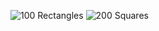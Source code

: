![100 Rectangles](https://lh3.googleusercontent.com/_7i8dxWlHJBbD5ubgFfISTxG3GpoycmA1kV1qTDhwqjAKZ8fgmdXnr7-3nCtVwuXFIY39XJiAtQ3q-wvt4wFupOPN0bdSli9ZEJx9WH3xIHlP_yD8JjU7_jFTbzwZZc1QgF5hXP4ZRX1IWfmvuq0wIxm_BILypl-ygQuHgDoqqYpVF_kaxtJZ2bHLHUBySzDC_kSRUx6zvaNN84H8jpedKe4O-6nxPO34ja49nEfZHfUm6aRXpmPRm7Q4vSCnV8JWEdAfanEKstFItZKvLNxLMd8mgaAOvv1R9r7H9_7vht3TlSFVxfjJL3CbzH92KrTIIZJLeq46UzSgOk4SYnwt3GC-Vz61G3R-haZFMjhUeN2VjBaMwIUU5t64LOsvM58DbDDxiOJRVIRuRyoZ_2Mbkw_VtBZwaBwbZyTS5-Q5nhKYnQ0e7-tnVmV_I6PMpINDjCUXAdUnZcjyJloOqQ0E18MSk6rckstyXVi0scXm_fR2iwUdwQHFiPqhCDAlJIKmR9LESxFAyo9wrDEuneixEF7awSC2m3qOZTqQw053cNFKlYXG_q3WRFyMlGRiC3O32mBIX0Mu216-fs853m8h-phdekFYa-NApAmu6r6GFZuKGXk=w800-h600-no)
![200 Squares](https://lh3.googleusercontent.com/IHb-pXuQ9vXuFWJwn9APj2j_YEIZFM0gn2jt-ftxgHd3qt0i0pH0xzVCM0qQ0Zl9LhWWjveLDVZM1eughCBD9lAsS7CLONtZWBAXJ1ihrtpu0lzRJ3wS2rBUc0F1qFeZygRdw1N8lZEl59hvkWwqb2DuTOao1o6Wg4sceNlwQqXZotQD4eZQkfgZcoeWIhW1DuiQCrdXkxyyMsZMKFrgKhaNw6igvzHrkxnA3gLNXRYs2Na1d8-S52LnmksX8kBBFxAs93zdomTCWiY0lL9DuNdMzVUikNTCHHcx7J2S35fX45x3eBachG3LjpmYfZl5lE7dXsUri8X66ZgF0tJh0__RY2mXmfIaARaSYIzYpQ81zqdJXWaZPMv5pQNfSo1nSCexFkXZaIHH4j4wcaIXZArsPaU-tuqcY0v6E4ZP1xach_1ph2Ra4JCcXc07FHgeNJm1AlRQPrVzQ91Fxm5vCdaQlr7S3U_rcyq1yqDfqpU9yHI5YFfKCsEFE663s9BffAqjAjGxD6BrVdWMo5LcPMQ1TEgW6Jy7ELiqSF64sZxIqXdfMrgryAj8RjjxuIKVue7zU1mgRJcimN1iUwF_QRJItgHOeO9PmRJpSE4cmLcHpMP8=w800-h600-no)
